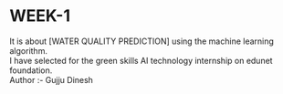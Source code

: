 # WEEK-1
It is about [WATER QUALITY PREDICTION] using the machine learning algorithm.<br>
I have selected for the green skills AI technology internship on edunet foundation. <br>
Author :- Gujju Dinesh
